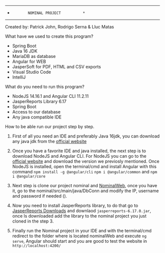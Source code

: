 ***************************************
*            NOMINAL PROJECT          *
***************************************
Created by: Patrick John, Rodrigo Serna & Lluc Matas

What have we used to create this program?

- Spring Boot
- Java 16 JDK
- MariaDB as database
- Angular for WEB
- JasperSoft for PDF, HTML and CSV exports
- Visual Studio Code
- IntelliJ

What do you need to run this program?

- NodeJS 14.16.1 and Angular CLI 11.2.11
- JasperReports Library 6.17
- Spring Boot
- Access to our database
- Any java compatible IDE

How to be able run our project step by step.

1. First of all you need an IDE and preferably Java 16jdk, you can download any java jdk from the [official website](https://www.oracle.com/es/java/technologies/javase-downloads.html)

2. Once you have a favorite IDE and java installed, the next step is to download NodeJS and Angular CLI. For NodeJS you can go to the [official website](https://nodejs.org/es/download/) and download the version we previosly mentioned. Once NodeJS is installed, open the terminal/cmd and install Angular with this command ``` npm install -g @angular/cli ```  ```npm i @angular/common``` and ```npm i @angular/core```

3. Next step is clone our project nominal and [NominalWeb](https://github.com/LMatass/nominalWeb), once you have it, go to the nominal/src/main/java/DbConn and modify the IP, username and password if needed ().

4. Now you need to install JasperReports library, to do that go to [JasperReports Downloads](https://community.jaspersoft.com/community-download) and downlaod ```jasperreports-6.17.0.jar```, once Is downloaded add the library to the nominal project you just cloned in the step 3.

5. Finally run the Nominal project in your IDE and with the terminal/cmd redirect to the folder where is located nominalWeb and execute ```ng serve```, Angular should start and you are good to test the website in ```http://localhost:4200/```
